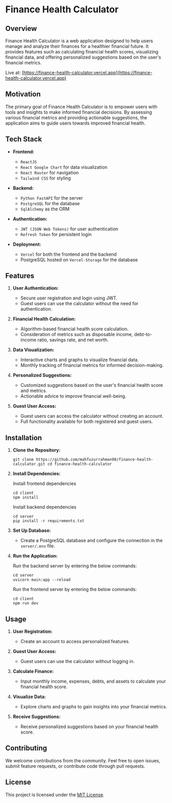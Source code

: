 # Finance Health Calculator

Overview
--------

Finance Health Calculator is a web application designed to help users manage and analyze their finances for a healthier financial future. It provides features such as calculating financial health scores, visualizing financial data, and offering personalized suggestions based on the user's financial metrics.

Live at: [https://finance-health-calculator.vercel.app](https://finance-health-calculator.vercel.app)

Motivation
----------

The primary goal of Finance Health Calculator is to empower users with tools and insights to make informed financial decisions. By assessing various financial metrics and providing actionable suggestions, the application aims to guide users towards improved financial health.

Tech Stack
----------

* **Frontend:**

  * `ReactJS`
  * `React Google Chart` for data visualization
  * `React Router` for navigation
  * `Tailwind CSS` for styling
* **Backend:**

  * `Python FastAPI` for the server
  * `PostgreSQL` for the database
  * `SqlAlchemy` as the ORM
* **Authentication:**

  * `JWT (JSON Web Tokens)` for user authentication
  * `Refresh Token` for persistent login
* **Deployment:**

  * `Vercel` for both the frontend and the backend
  * PostgreSQL hosted on `Vercel-Storage` for the database

Features
--------

1. **User Authentication:**

   * Secure user registration and login using JWT.
   * Guest users can use the calculator without the need for authentication.
2. **Financial Health Calculation:**

   * Algorithm-based financial health score calculation.
   * Consideration of metrics such as disposable income, debt-to-income ratio, savings rate, and net worth.
3. **Data Visualization:**

   * Interactive charts and graphs to visualize financial data.
   * Monthly tracking of financial metrics for informed decision-making.
4. **Personalized Suggestions:**

   * Customized suggestions based on the user's financial health score and metrics.
   * Actionable advice to improve financial well-being.
5. **Guest User Access:**

   * Guest users can access the calculator without creating an account.
   * Full functionality available for both registered and guest users.

Installation
------------

1. **Clone the Repository:**
   
   ```
   git clone https://github.com/mahfuzurrahman98/finance-health-calculator.git cd finance-health-calculator
   ```
2. **Install Dependencies:**
   
   Install frontend dependencies
   ```
   cd client   
   npm install
   ```
   
   Install backend dependencies
   ```
   cd server
   pip install -r requirements.txt
   ```
3. **Set Up Database:**
   
   * Create a PostgreSQL database and configure the connection in the `server/.env` file.
     
4. **Run the Application:**
   
   Run the backend server by entering the below commands:
   ```
   cd server
   uvicorn main:app --reload
   ```
   
   Run the frontend server by entering the below commands:
   ```
   cd client
   npm run dev
   ```

Usage
-----

1. **User Registration:**

   * Create an account to access personalized features.
2. **Guest User Access:**

   * Guest users can use the calculator without logging in.
3. **Calculate Finance:**

   * Input monthly income, expenses, debts, and assets to calculate your financial health score.
4. **Visualize Data:**

   * Explore charts and graphs to gain insights into your financial metrics.
5. **Receive Suggestions:**

   * Receive personalized suggestions based on your financial health score.

Contributing
------------

We welcome contributions from the community. Feel free to open issues, submit feature requests, or contribute code through pull requests.

License
-------

This project is licensed under the [MIT License](LICENSE).

